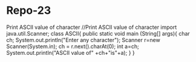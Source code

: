 # Repo-23
Print ASCII value of character
//Print ASCII value of character
import java.util.Scanner;
class ASCII{
    public static void main (String[] args){
    char ch;
    System.out.println("Enter any character");
    Scanner r=new Scanner(System.in);
    ch = r.next().charAt(0);
    int a=ch;
    System.out.println("ASCII value of" +ch+"is"+a);
    }
}

